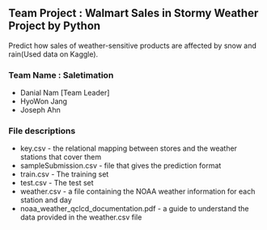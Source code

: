 ## Team Project : Walmart Sales in Stormy Weather Project by Python

Predict how sales of weather-sensitive products are affected by snow and rain(Used data on Kaggle).

### Team Name : Saletimation
- Danial Nam [Team Leader]
- HyoWon Jang
- Joseph Ahn

### File descriptions

- key.csv - the relational mapping between stores and the weather stations that cover them
- sampleSubmission.csv - file that gives the prediction format
- train.csv - The training set
- test.csv - The test set
- weather.csv - a file containing the NOAA weather information for each station and day
- noaa_weather_qclcd_documentation.pdf - a guide to understand the data provided in the weather.csv file
